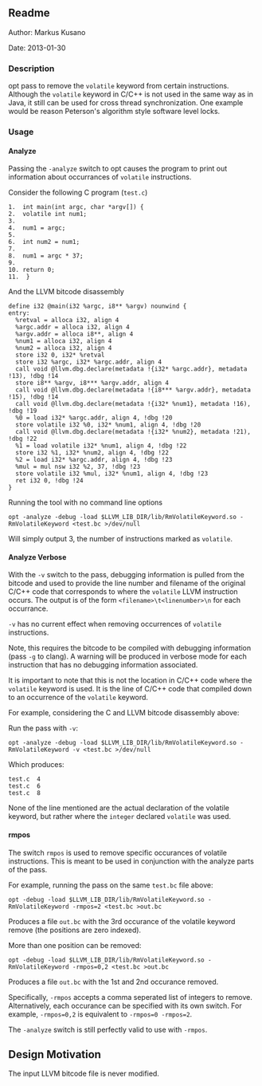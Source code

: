 ## Readme
Author: Markus Kusano

Date: 2013-01-30

### Description
opt pass to remove the `volatile` keyword from certain instructions. Although
the `volatile` keyword in C/C++ is not used in the same way as in Java, it
still can be used for cross thread synchronization. One example would be reason
Peterson's algorithm style software level locks.

### Usage

#### Analyze
Passing the `-analyze` switch to opt causes the program to print out
information about occurrances of `volatile` instructions.

Consider the following C program (`test.c`)

`````
1.  int main(int argc, char *argv[]) {
2.	volatile int num1;
3.
4.	num1 = argc;
5.
6.	int num2 = num1;
7.
8.	num1 = argc * 37;
9.
10.	return 0;
11.  }
`````

And the LLVM bitcode disassembly 

`````
define i32 @main(i32 %argc, i8** %argv) nounwind {
entry:
  %retval = alloca i32, align 4
  %argc.addr = alloca i32, align 4
  %argv.addr = alloca i8**, align 4
  %num1 = alloca i32, align 4
  %num2 = alloca i32, align 4
  store i32 0, i32* %retval
  store i32 %argc, i32* %argc.addr, align 4
  call void @llvm.dbg.declare(metadata !{i32* %argc.addr}, metadata !13), !dbg !14
  store i8** %argv, i8*** %argv.addr, align 4
  call void @llvm.dbg.declare(metadata !{i8*** %argv.addr}, metadata !15), !dbg !14
  call void @llvm.dbg.declare(metadata !{i32* %num1}, metadata !16), !dbg !19
  %0 = load i32* %argc.addr, align 4, !dbg !20
  store volatile i32 %0, i32* %num1, align 4, !dbg !20
  call void @llvm.dbg.declare(metadata !{i32* %num2}, metadata !21), !dbg !22
  %1 = load volatile i32* %num1, align 4, !dbg !22
  store i32 %1, i32* %num2, align 4, !dbg !22
  %2 = load i32* %argc.addr, align 4, !dbg !23
  %mul = mul nsw i32 %2, 37, !dbg !23
  store volatile i32 %mul, i32* %num1, align 4, !dbg !23
  ret i32 0, !dbg !24
}
`````

Running the tool with no command line options

`````
opt -analyze -debug -load $LLVM_LIB_DIR/lib/RmVolatileKeyword.so -RmVolatileKeyword <test.bc >/dev/null
`````

Will simply output 3, the number of instructions marked as `volatile`.

#### Analyze Verbose
With the `-v` switch to the pass, debugging information is pulled from the bitcode and used
to provide the line number and filename of the original C/C++ code that
corresponds to where the `volatile` LLVM instruction occurs. The output is of the
form `<filename>\t<linenumber>\n` for each occurrance.

`-v` has no current effect when removing occurrences of `volatile`
instructions.

Note, this requires the bitcode to be compiled with debugging information (pass
`-g` to clang). A warning will be produced in verbose mode for each instruction
that has no debugging information associated.

It is important to note that this is not the location in C/C++ code where the
`volatile` keyword is used. It is the line of C/C++ code that compiled down to an
occurrence of the `volatile` keyword.

For example, considering the C and LLVM bitcode disassembly above:

Run the pass with `-v`:
`````
opt -analyze -debug -load $LLVM_LIB_DIR/lib/RmVolatileKeyword.so -RmVolatileKeyword -v <test.bc >/dev/null
`````

Which produces:
`````
test.c	4
test.c	6
test.c	8

`````

None of the line mentioned are the actual declaration of the volatile keyword,
but rather where the `integer` declared `volatile` was used.

#### rmpos
The switch `rmpos` is used to remove specific occurances of volatile
instructions. This is meant to be used in conjunction with the analyze parts of
the pass. 

For example, running the pass on the same `test.bc` file above:

`````
opt -debug -load $LLVM_LIB_DIR/lib/RmVolatileKeyword.so -RmVolatileKeyword -rmpos=2 <test.bc >out.bc
`````

Produces a file `out.bc` with the 3rd occurance of the volatile keyword remove
(the positions are zero indexed). 

More than one position can be removed: 
`````
opt -debug -load $LLVM_LIB_DIR/lib/RmVolatileKeyword.so -RmVolatileKeyword -rmpos=0,2 <test.bc >out.bc
`````

Produces a file `out.bc` with the 1st and 2nd occurance removed. 

Specifically, `-rmpos` accepts a comma seperated list of integers to remove.
Alternatively, each occurance can be specified with its own switch. For
example, `-rmpos=0,2` is equivalent to `-rmpos=0 -rmpos=2`.

The `-analyze` switch is still perfectly valid to use with `-rmpos`. 

## Design Motivation
The input LLVM bitcode file is never modified. 
